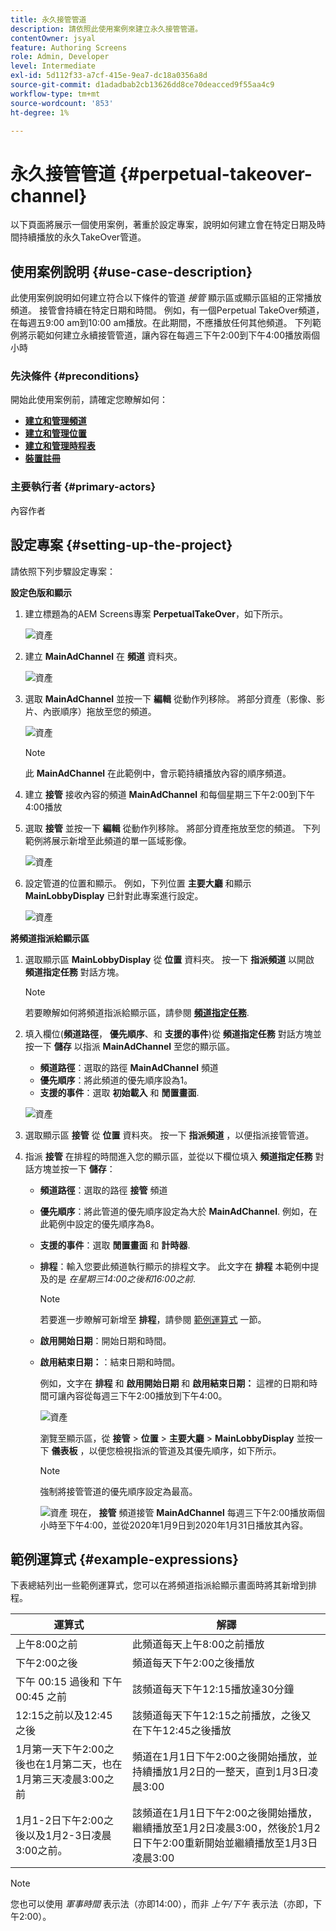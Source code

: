 ```yaml
---
title: 永久接管管道
description: 請依照此使用案例來建立永久接管管道。
contentOwner: jsyal
feature: Authoring Screens
role: Admin, Developer
level: Intermediate
exl-id: 5d112f33-a7cf-415e-9ea7-dc18a0356a8d
source-git-commit: d1adadbab2cb13626dd8ce70deacced9f55aa4c9
workflow-type: tm+mt
source-wordcount: '853'
ht-degree: 1%

---
```


# 永久接管管道 {#perpetual-takeover-channel}

以下頁面將展示一個使用案例，著重於設定專案，說明如何建立會在特定日期及時間持續播放的永久TakeOver管道。

## 使用案例說明 {#use-case-description}

此使用案例說明如何建立符合以下條件的管道 *接管* 顯示區或顯示區組的正常播放頻道。 接管會持續在特定日期和時間。
例如，有一個Perpetual TakeOver頻道，在每週五9:00 am到10:00 am播放。在此期間，不應播放任何其他頻道。 下列範例將示範如何建立永續接管管道，讓內容在每週三下午2:00到下午4:00播放兩個小時

### 先決條件 {#preconditions}

開始此使用案例前，請確定您瞭解如何：

* **[建立和管理頻道](managing-channels.md)**
* **[建立和管理位置](managing-locations.md)**
* **[建立和管理時程表](managing-schedules.md)**
* **[裝置註冊](device-registration.md)**

### 主要執行者 {#primary-actors}

內容作者

## 設定專案 {#setting-up-the-project}

請依照下列步驟設定專案：

**設定色版和顯示**

1. 建立標題為的AEM Screens專案 **PerpetualTakeOver**，如下所示。

   ![資產](assets/p_usecase1.png)

1. 建立 **MainAdChannel** 在 **頻道** 資料夾。

   ![資產](assets/p_usecase2.png)

1. 選取 **MainAdChannel** 並按一下 **編輯** 從動作列移除。 將部分資產（影像、影片、內嵌順序）拖放至您的頻道。

   ![資產](assets/p_usecase3.png)


   >[!NOTE]
   >此 **MainAdChannel** 在此範例中，會示範持續播放內容的順序頻道。

1. 建立 **接管** 接收內容的頻道 **MainAdChannel** 和每個星期三下午2:00到下午4:00播放

1. 選取 **接管** 並按一下 **編輯** 從動作列移除。 將部分資產拖放至您的頻道。 下列範例將展示新增至此頻道的單一區域影像。

   ![資產](assets/p_usecase4.png)

1. 設定管道的位置和顯示。 例如，下列位置 **主要大廳** 和顯示 **MainLobbyDisplay** 已針對此專案進行設定。

   ![資產](assets/p_usecase5.png)

**將頻道指派給顯示區**

1. 選取顯示區 **MainLobbyDisplay** 從 **位置** 資料夾。 按一下 **指派頻道** 以開啟 **頻道指定任務** 對話方塊。

   >[!NOTE]
   >若要瞭解如何將頻道指派給顯示區，請參閱 **[頻道指定任務](channel-assignment.md)**.

1. 填入欄位(**頻道路徑**， **優先順序**、和 **支援的事件**)從 **頻道指定任務** 對話方塊並按一下 **儲存** 以指派 **MainAdChannel** 至您的顯示區。

   * **頻道路徑**：選取的路徑 **MainAdChannel** 頻道
   * **優先順序**：將此頻道的優先順序設為1。
   * **支援的事件**：選取 **初始載入** 和 **閒置畫面**.

   ![資產](assets/p_usecase6.png)

1. 選取顯示區 **接管** 從 **位置** 資料夾。 按一下 **指派頻道** ，以便指派接管管道。

1. 指派 **接管** 在排程的時間進入您的顯示區，並從以下欄位填入 **頻道指定任務** 對話方塊並按一下 **儲存**：

   * **頻道路徑**：選取的路徑 **接管** 頻道
   * **優先順序**：將此管道的優先順序設定為大於 **MainAdChannel**. 例如，在此範例中設定的優先順序為8。
   * **支援的事件**：選取 **閒置畫面** 和 **計時器**.
   * **排程**：輸入您要此頻道執行顯示的排程文字。 此文字在 **排程** 本範例中提及的是 *在星期三14:00之後和16:00之前*.

     >[!NOTE]
     >若要進一步瞭解可新增至 **排程**，請參閱 [範例運算式](#example-expressions) 一節。
   * **啟用開始日期**：開始日期和時間。
   * **啟用結束日期：**：結束日期和時間。

     例如，文字在 **排程** 和 **啟用開始日期** 和 **啟用結束日期：** 這裡的日期和時間可讓內容從每週三下午2:00播放到下午4:00。


     ![資產](assets/p_usecase7.png)

     瀏覽至顯示區，從 **接管** > **位置** > **主要大廳** > **MainLobbyDisplay** 並按一下 **儀表板** ，以便您檢視指派的管道及其優先順序，如下所示。

     >[!NOTE]
     >強制將接管管道的優先順序設定為最高。

     ![資產](assets/p_usecase8.png)
現在， **接管** 頻道接管 **MainAdChannel** 每週三下午2:00播放兩個小時至下午4:00，並從2020年1月9日到2020年1月31日播放其內容。

## 範例運算式 {#example-expressions}

下表總結列出一些範例運算式，您可以在將頻道指派給顯示畫面時將其新增到排程。

| **運算式** | **解譯** |
|---|---|
| 上午8:00之前 | 此頻道每天上午8:00之前播放 |
| 下午2:00之後 | 頻道每天下午2:00之後播放 |
| 下午 00:15 過後和 下午 00:45 之前 | 該頻道每天下午12:15播放達30分鐘 |
| 12:15之前以及12:45之後 | 該頻道每天下午12:15之前播放，之後又在下午12:45之後播放 |
| 1月第一天下午2:00之後也在1月第二天，也在1月第三天凌晨3:00之前 | 頻道在1月1日下午2:00之後開始播放，並持續播放1月2日的一整天，直到1月3日凌晨3:00 |
| 1月1-2日下午2:00之後以及1月2-3日凌晨3:00之前。 | 該頻道在1月1日下午2:00之後開始播放，繼續播放至1月2日凌晨3:00，然後於1月2日下午2:00重新開始並繼續播放至1月3日凌晨3:00 |

>[!NOTE]
>
>您也可以使用 _軍事時間_ 表示法（亦即14:00），而非 *上午/下午* 表示法（亦即，下午2:00）。
